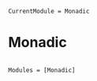```@meta
CurrentModule = Monadic
```

# Monadic

```@index
```

```@autodocs
Modules = [Monadic]
```
